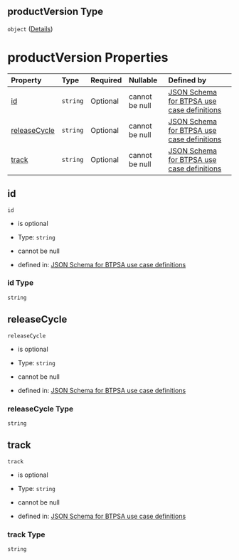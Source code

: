 ## productVersion Type

`object` ([Details](btpsa-usecase-properties-services-items-allof-1-then-allof-41-then-allof-0-then-properties-parameters-properties-data-properties-productversion.md))

# productVersion Properties

| Property                      | Type     | Required | Nullable       | Defined by                                                                                                                                                                                                                                                                                                                                                                                      |
| :---------------------------- | :------- | :------- | :------------- | :---------------------------------------------------------------------------------------------------------------------------------------------------------------------------------------------------------------------------------------------------------------------------------------------------------------------------------------------------------------------------------------------- |
| [id](#id)                     | `string` | Optional | cannot be null | [JSON Schema for BTPSA use case definitions](btpsa-usecase-properties-services-items-allof-1-then-allof-41-then-allof-0-then-properties-parameters-properties-data-properties-productversion-properties-id.md "undefined#/properties/services/items/allOf/1/then/allOf/41/then/allOf/0/then/properties/parameters/properties/data/properties/productVersion/properties/id")                     |
| [releaseCycle](#releasecycle) | `string` | Optional | cannot be null | [JSON Schema for BTPSA use case definitions](btpsa-usecase-properties-services-items-allof-1-then-allof-41-then-allof-0-then-properties-parameters-properties-data-properties-productversion-properties-releasecycle.md "undefined#/properties/services/items/allOf/1/then/allOf/41/then/allOf/0/then/properties/parameters/properties/data/properties/productVersion/properties/releaseCycle") |
| [track](#track)               | `string` | Optional | cannot be null | [JSON Schema for BTPSA use case definitions](btpsa-usecase-properties-services-items-allof-1-then-allof-41-then-allof-0-then-properties-parameters-properties-data-properties-productversion-properties-track.md "undefined#/properties/services/items/allOf/1/then/allOf/41/then/allOf/0/then/properties/parameters/properties/data/properties/productVersion/properties/track")               |

## id



`id`

*   is optional

*   Type: `string`

*   cannot be null

*   defined in: [JSON Schema for BTPSA use case definitions](btpsa-usecase-properties-services-items-allof-1-then-allof-41-then-allof-0-then-properties-parameters-properties-data-properties-productversion-properties-id.md "undefined#/properties/services/items/allOf/1/then/allOf/41/then/allOf/0/then/properties/parameters/properties/data/properties/productVersion/properties/id")

### id Type

`string`

## releaseCycle



`releaseCycle`

*   is optional

*   Type: `string`

*   cannot be null

*   defined in: [JSON Schema for BTPSA use case definitions](btpsa-usecase-properties-services-items-allof-1-then-allof-41-then-allof-0-then-properties-parameters-properties-data-properties-productversion-properties-releasecycle.md "undefined#/properties/services/items/allOf/1/then/allOf/41/then/allOf/0/then/properties/parameters/properties/data/properties/productVersion/properties/releaseCycle")

### releaseCycle Type

`string`

## track



`track`

*   is optional

*   Type: `string`

*   cannot be null

*   defined in: [JSON Schema for BTPSA use case definitions](btpsa-usecase-properties-services-items-allof-1-then-allof-41-then-allof-0-then-properties-parameters-properties-data-properties-productversion-properties-track.md "undefined#/properties/services/items/allOf/1/then/allOf/41/then/allOf/0/then/properties/parameters/properties/data/properties/productVersion/properties/track")

### track Type

`string`
